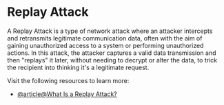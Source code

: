 # Replay Attack

A Replay Attack is a type of network attack where an attacker intercepts and retransmits legitimate communication data, often with the aim of gaining unauthorized access to a system or performing unauthorized actions. In this attack, the attacker captures a valid data transmission and then "replays" it later, without needing to decrypt or alter the data, to trick the recipient into thinking it's a legitimate request.

Visit the following resources to learn more:

- [@article@What Is a Replay Attack?](https://usa.kaspersky.com/resource-center/definitions/replay-attack)

